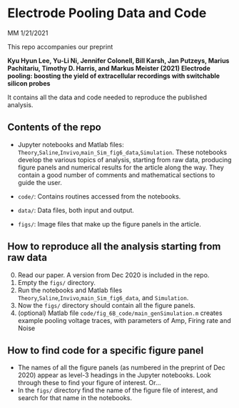 # Electrode Pooling Data and Code

MM 1/21/2021

This repo accompanies our preprint

**Kyu Hyun Lee, Yu-Li Ni, Jennifer Colonell, Bill Karsh, Jan Putzeys, Marius Pachitariu, Timothy D. Harris, and Markus Meister (2021) Electrode pooling: boosting the yield of extracellular recordings with switchable silicon probes**

It contains all the data and code needed to reproduce the published analysis.

## Contents of the repo
- Jupyter notebooks and Matlab files: `Theory`,`Saline`,`Invivo`,`main_Sim_fig6_data`,`Simulation`. These notebooks develop the various topics of analysis, starting from raw data, producing figure panels and numerical results for the article along the way. They contain a good number of comments and mathematical sections to guide the user. 

- `code/`: Contains routines accessed from the notebooks.

- `data/`: Data files, both input and output. 

- `figs/`: Image files that make up the figure panels in the article.

## How to reproduce all the analysis starting from raw data

0. Read our paper. A version from Dec 2020 is included in the repo.   
1. Empty the `figs/` directory.
3. Run the notebooks and Matlab files `Theory`,`Saline`,`Invivo`,`main_Sim_fig6_data`, and `Simulation`.
4. Now the `figs/` directory should contain all the figure panels. 
5. (optional) Matlab file `code/fig_6B_code/main_genSimulation.m` creates example pooling voltage traces, with parameters of Amp, Firing rate
and Noise

## How to find code for a specific figure panel
- The names of all the figure panels (as numbered in the preprint of Dec 2020) appear as level-3 headings in the Jupyter notebooks. Look through these to find your figure of interest. Or...
- In the `figs/` directory find the name of the figure file of interest, and search for that name in the notebooks.
